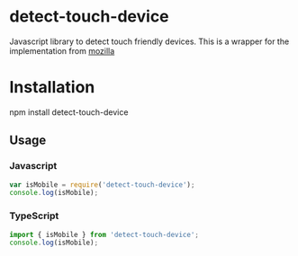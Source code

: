 # detect-touch-device
Javascript library to detect touch friendly devices. This is a wrapper for the implementation from
[mozilla](https://developer.mozilla.org/en-US/docs/Web/HTTP/Browser_detection_using_the_user_agent)

# Installation
npm install detect-touch-device

## Usage
### Javascript
```javascript
var isMobile = require('detect-touch-device');
console.log(isMobile);
```
### TypeScript
```typescript
import { isMobile } from 'detect-touch-device';
console.log(isMobile);
```
